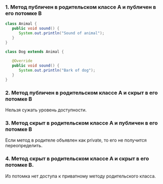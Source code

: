 ### 1. Метод публичен в родительском классе А и публичен в его потомке B
``` Java
class Animal {
   public void sound() {
      System.out.println("Sound of animal");
   }
}

class Dog extends Animal {
    
   @Override 
   public void sound() {
      System.out.println("Bark of dog");
   }
}
```
### 2. Метод публичен в родительском классе А и скрыт в его потомке B

Нельзя сужать уровень доступности.

### 3. Метод скрыт в родительском классе А и публичен в его потомке B

Если метод в родителе объявлен как private, то его не получится переопределить.

### 4. Метод скрыт в родительском классе А и скрыт в его потомке B.
Из потомка нет доступа к приватному методу родительского класса.
